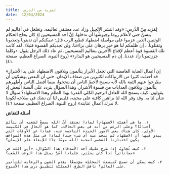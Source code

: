 ```yaml
---
title:  لمزيد من الدرس
date:  12/04/2024
---
```


لِمَزِيد مِنْ الدَّرس: «وقد انتشر الإِنْجِيل وزاد عدد معتنقي تعاليمه. وتغلغل في أقاليم لم يتسنَّ حتى لأعلام روما وجيوشها أن تدخلها. إنَّ أحد المسيحيين إذ كان يحاج الحكام الوثنيين الذين عزموا على مواصلة اضطهاد قطيع الرب قال: ‹يمكنكم أن تدينونا وتعذبونا وتقتلونا... إن ظلمكم لنا هو خير برهان على براءتنا. ولن تجديكم القسوة فتيلا›. لقد كانت تلك القسوة قوة أعظم لإقناع الآخرين بتعاليم المسيحيين.  ثم عاد ذلك الرجل يقول: ‹وكلما جززتمونا زاد عددنا. إن دم المسيحيين هو البذار›» (روح النبوة، الصراع العظيم، صفحة ٤١).

«إن أعمال العناية الغامضة التي تجعل الأبرار يتألمون ويلاقون الاضطهاد على يد الأشرار قد أحدثت كثيرا من الارتباكات لكثيرين من ضعاف الإيمان. حتى أن البعض يوشكون أن يطرحوا عنهم الثقة بالله لأنه يسمح لأحط الناس أن ينجحوا، بينما أفضل الناس وأطهرهم يتألمون ويلاقون العذابات من قسوة الأشرار. وهذا السؤال يتردد على ألسنة البعض إذ يقولون: كيف يسمح الله العادل الرحيم الكلي القدرة بهذا الظلم وهذا الاضطهاد؟ سؤال لا شأن لنا به. وقد وفر الله لنا براهين كافية على محبته، فليس لنا أن نشك في صلاحه لكوننا لا ندرك أعمال عنايته» (روح النبوة، الصراع العظيم، صفحة ٤٦).

**أسئلة للنقاش**

`١. ما هي أهميّة الاضطهاد؟ لماذا تعتقد أنَّ الله يسمحُ لشعبه أن يتألمَ أحيانًا؟ وعلى الرغم من أنه في بعض الحالات، كما هو الحال في الكنيسة الأولى، كان هناك بعض الأمور الجيدة الناجمة عنه، فماذا عن الأوقات التي يبدو فيها أن الاضطهاد لم ينجم عنه أي شيء جيد؟ لماذا في مثل هذه المواقف يكون اختبارنا الشخصي لمحبة الله مهمًا جدًا للإبقاء على الإيمان؟`

`٢. كيف تُجاوبُ إذا طرح عليك أحد الأصدقاء هذا السّؤال: «أين الله في معاناتي؟ إذا كان يحبّني، فلماذا أَمُرُّ بمثل هذا الوقت الصّعب؟»`

`٣. كيف يمكن أن تصبح كنيستك المحليّة مجتمعًا يقدم العون والرعاية للتأثير على العالم؟ ناقش الطّرق العمليّة لتطبيق درس هذا الأسبوع.`